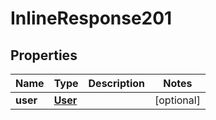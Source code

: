 # InlineResponse201

## Properties
Name | Type | Description | Notes
------------ | ------------- | ------------- | -------------
**user** | [**User**](User.md) |  |  [optional]
